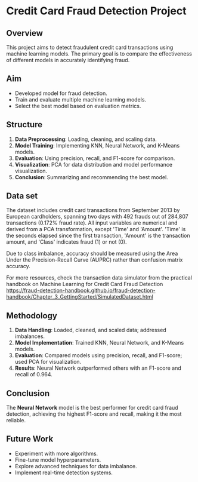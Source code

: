 # Credit Card Fraud Detection Project

## Overview

This project aims to detect fraudulent credit card transactions using machine learning models. The primary goal is to compare the effectiveness of different models in accurately identifying fraud.

## Aim

- Developed model for fraud detection.
- Train and evaluate multiple machine learning models.
- Select the best model based on evaluation metrics.

## Structure

1. **Data Preprocessing**: Loading, cleaning, and scaling data.
2. **Model Training**: Implementing KNN, Neural Network, and K-Means models.
3. **Evaluation**: Using precision, recall, and F1-score for comparison.
4. **Visualization**: PCA for data distribution and model performance visualization.
5. **Conclusion**: Summarizing and recommending the best model.

## Data set

The dataset includes credit card transactions from September 2013 by European cardholders, spanning two days with 492 frauds out of 284,807 transactions (0.172% fraud rate). All input variables are numerical and derived from a PCA transformation, except 'Time' and 'Amount'. 'Time' is the seconds elapsed since the first transaction, 'Amount' is the transaction amount, and 'Class' indicates fraud (1) or not (0).

Due to class imbalance, accuracy should be measured using the Area Under the Precision-Recall Curve (AUPRC) rather than confusion matrix accuracy.

For more resources, check the transaction data simulator from the practical handbook on Machine Learning for Credit Card Fraud Detection https://fraud-detection-handbook.github.io/fraud-detection-handbook/Chapter_3_GettingStarted/SimulatedDataset.html


## Methodology

1. **Data Handling**: Loaded, cleaned, and scaled data; addressed imbalances.
2. **Model Implementation**: Trained KNN, Neural Network, and K-Means models.
3. **Evaluation**: Compared models using precision, recall, and F1-score; used PCA for visualization.
4. **Results**: Neural Network outperformed others with an F1-score and recall of 0.964.

## Conclusion

The **Neural Network** model is the best performer for credit card fraud detection, achieving the highest F1-score and recall, making it the most reliable.

## Future Work

- Experiment with more algorithms.
- Fine-tune model hyperparameters.
- Explore advanced techniques for data imbalance.
- Implement real-time detection systems.
